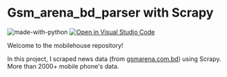 # Gsm_arena_bd_parser with Scrapy

</hr>

![made-with-python](https://img.shields.io/badge/Made%20with-Python[scrapy]-1f425f.svg)
[![Open in Visual Studio Code](https://img.shields.io/static/v1?logo=visualstudiocode&label=&message=Open%20in%20Visual%20Studio%20Code&labelColor=2c2c32&color=007acc&logoColor=007acc)](https://github.dev/Nayemjaman/mobilehouse)

</hr>

Welcome to the mobilehouse repository!

In this project, I scraped news data (from [gsmarena.com.bd](https://www.gsmarena.com.bd/)) using Scrapy.
More than 2000+ mobile phone's data.

